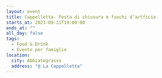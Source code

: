 ```yaml
---
layout: event
title: Cappelletta- Festa di chiusura e fuochi d’artficio
starts_at: 2023-09-11T19:00:00
ends_at: ""
all_day: false
tags:
  - Food & Drink
  - Evento per famiglie
location:
  city: Abbiategrasso
  address: "@ La Cappelletta"
---
```

